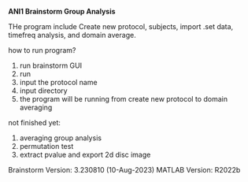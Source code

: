 **ANI1 Brainstorm Group Analysis** 

THe program include Create new protocol, subjects, import .set data, timefreq analysis, and domain average. 

how to run program?
1. run brainstorm GUI
2. run 
2. input the protocol name
3. input directory
4. the program will be running from create new protocol to domain averaging

not finished yet:
1. averaging group analysis
2. permutation test
3. extract pvalue and export 2d disc image

Brainstorm Version: 3.230810 (10-Aug-2023)
MATLAB Version: R2022b
